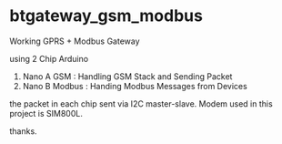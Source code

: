 # btgateway_gsm_modbus

Working GPRS + Modbus Gateway

using 2 Chip Arduino
1. Nano A GSM : Handling GSM Stack and Sending Packet
2. Nano B Modbus : Handing Modbus Messages from Devices

the packet in each chip sent via I2C master-slave.
Modem used in this project is SIM800L.

thanks.
